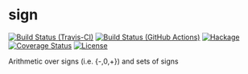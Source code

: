 sign
====

[![Build Status (Travis-CI)](https://secure.travis-ci.org/msakai/sign.svg?branch=master)](http://travis-ci.org/msakai/sign)
[![Build Status (GitHub Actions)](https://github.com/msakai/sign/workflows/build/badge.svg)](https://github.com/msakai/sign/actions)
[![Hackage](https://img.shields.io/hackage/v/sign.svg)](https://hackage.haskell.org/package/sign)
[![Coverage Status](https://coveralls.io/repos/msakai/sign/badge.svg)](https://coveralls.io/r/msakai/sign)
[![License](https://img.shields.io/badge/License-BSD%203--Clause-blue.svg)](https://opensource.org/licenses/BSD-3-Clause)

Arithmetic over signs (i.e. {-,0,+}) and sets of signs
